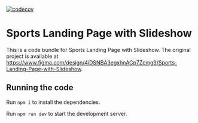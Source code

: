 [![codecov](https://codecov.io/gh/dreadnought147/LanceSports/LanceSports/branch/main/graph/badge.svg)](https://codecov.io/gh/dreadnought147/LanceSports/LanceSports)
  # Sports Landing Page with Slideshow

  This is a code bundle for Sports Landing Page with Slideshow. The original project is available at https://www.figma.com/design/4iDSNBA3egxhnACp7Zcmg9/Sports-Landing-Page-with-Slideshow.

  ## Running the code

  Run `npm i` to install the dependencies.

  Run `npm run dev` to start the development server.
  
